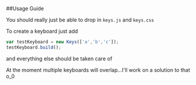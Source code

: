 ##Usage Guide

You should really just be able to drop in ``keys.js`` and ``keys.css``

To create a keyboard just add 

```javascript
var testKeyboard = new Keys(['a','b','c']);
testKeyboard.build();
```

and everything else should be taken care of

At the moment multiple keyboards will overlap…I'll work on a solution to that o_0